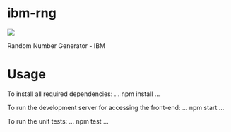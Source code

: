 # ibm-rng
[![](https://travis-ci.org/throwaway1994/ibm-rng.svg?branch=master)](https://travis-ci.org/throwaway1994/ibm-rng)

Random Number Generator - IBM

# Usage

To install all required dependencies:
...
npm install
...

To run the development server for accessing the front-end:
...
npm start
...

To run the unit tests:
...
npm test
...